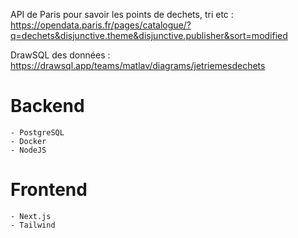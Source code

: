API de Paris pour savoir les points de dechets, tri etc : https://opendata.paris.fr/pages/catalogue/?q=dechets&disjunctive.theme&disjunctive.publisher&sort=modified

DrawSQL des données : https://drawsql.app/teams/matlav/diagrams/jetriemesdechets

# Backend

    - PostgreSQL
    - Docker
    - NodeJS

# Frontend

    - Next.js
    - Tailwind
